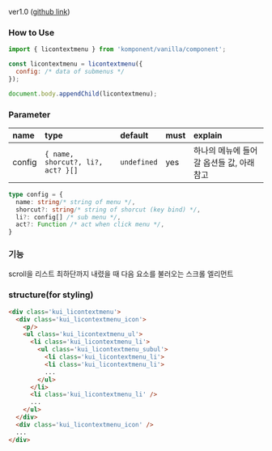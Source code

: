 ver1.0 ([github link](https://github.com/Komponent1/Komponent/tree/master/Vanilla/app/srcs/components/licontextmenu))

### How to Use

~~~javascript
import { licontextmenu } from 'komponent/vanilla/component';

const licontextmenu = licontextmenu({ 
  config: /* data of submenus */
});

document.body.appendChild(licontextmenu);
~~~

### Parameter

|name|type|default|must|explain|
|:---|:---|:---|:---|:---|
|config|`{ name, shorcut?, li?, act? }[]`|`undefined`|yes|하나의 메뉴에 들어갈 옵션들 값, 아래 참고|

```typescript
type config = {
  name: string/* string of menu */,
  shorcut?: string/* string of shorcut (key bind) */,
  li?: config[] /* sub menu */,
  act?: Function /* act when click menu */,
}
```

### 기능
scroll을 리스트 최하단까지 내렸을 때 다음 요소를 불러오는 스크롤 엘리먼트

### structure(for styling)
```html
<div class='kui_licontextmenu'>
  <div class='kui_licontextmenu_icon'>
    <p/>
    <ul class='kui_licontextmenu_ul'>
      <li class='kui_licontextmenu_li'>
        <ul class='kui_licontextmenu_subul'>
          <li class='kui_licontextmenu_li'>
          <li class='kui_licontextmenu_li'>
          ...
        </ul>
      </li>
      <li class='kui_licontextmenu_li' />
      ...
    </ul>
  </div>
  <div class='kui_licontextmenu_icon' />
  ...
</div>
```

